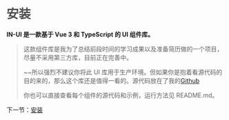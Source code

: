 # <font color="#4d4d4d">安装</font>

**IN-UI  是一款基于 Vue 3 和 TypeScript 的 UI 组件库。**

> 这款组件库是我为了总结前段时间的学习成果以及准备简历做的一个项目，尽量不采用第三方库，目前正在完善中。
>
>~~所以强烈不建议你将此 UI 库用于生产环境。但如果你是抱着看源代码的目的来的，那么这个库还是值得一看的。源代码放在了我的[Github](https://github.com/quanquan97/IN-UI) 
>
>你也可以直接查看每个组件的源代码和示例，运行方法见 README.md。

下一节：[安装](#/doc/install)

